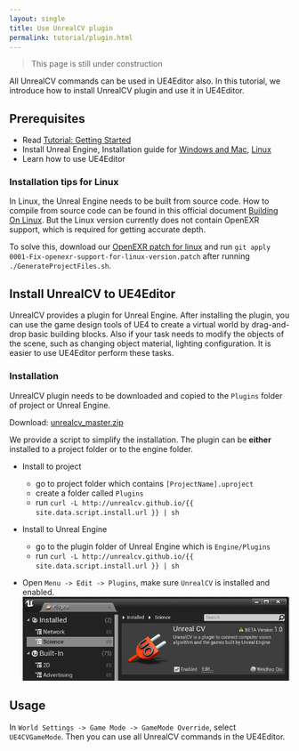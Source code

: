 ```yaml
---
layout: single
title: Use UnrealCV plugin
permalink: tutorial/plugin.html
---
```

<blockquote class='bg-warning'>
This page is still under construction
</blockquote>


All UnrealCV commands can be used in UE4Editor also. In this tutorial, we introduce how to install UnrealCV plugin and use it in UE4Editor.

## Prerequisites

- Read [Tutorial: Getting Started](/tutorial/getting_started.html)
- Install Unreal Engine, Installation guide for [Windows and Mac](https://docs.unrealengine.com/latest/INT/GettingStarted/Installation/),
 [Linux](#linux)
- Learn how to use UE4Editor

<div id='linux'></div>

### Installation tips for Linux

In Linux, the Unreal Engine needs to be built from source code. How to compile from source code can be found in this official document [Building On Linux](https://wiki.unrealengine.com/Building_On_Linux). But the Linux version currently does not contain OpenEXR support, which is required for getting accurate depth.

To solve this, download our [OpenEXR patch for linux](/files/0001-Fix-openexr-support-for-linux-version.patch) and run `git apply 0001-Fix-openexr-support-for-linux-version.patch` after running `./GenerateProjectFiles.sh`.

## Install UnrealCV to UE4Editor

UnrealCV provides a plugin for Unreal Engine. After installing the plugin, you can use the game design tools of UE4 to create a virtual world by drag-and-drop basic building blocks. Also if your task needs to modify the objects of the scene, such as changing object material, lighting configuration. It is easier to use UE4Editor perform these tasks.

### Installation

UnrealCV plugin needs to be downloaded and copied to the `Plugins` folder of project or Unreal Engine.


Download: [unrealcv_master.zip](http://www.cs.jhu.edu/~qiuwch/unrealcv/plugin/unrealcv_master.zip)

We provide a script to simplify the installation. The plugin can be **either** installed to a project folder or to the engine folder.

- Install to project
    - go to project folder which contains `[ProjectName].uproject`
    - create a folder called `Plugins`
    - run `curl -L http://unrealcv.github.io/{{ site.data.script.install.url }} | sh`

- Install to Unreal Engine
    - go to the plugin folder of Unreal Engine which is `Engine/Plugins`
    - run `curl -L http://unrealcv.github.io/{{ site.data.script.install.url }} | sh`

- Open `Menu -> Edit -> Plugins`, make sure `UnrealCV` is installed and enabled.
![instal-plugin](/images/install-plugin.png)


## Usage

In `World Settings -> Game Mode -> GameMode Override`, select `UE4CVGameMode`. Then you can use all UnrealCV commands in the UE4Editor.

<!-- Show an image or video -->
